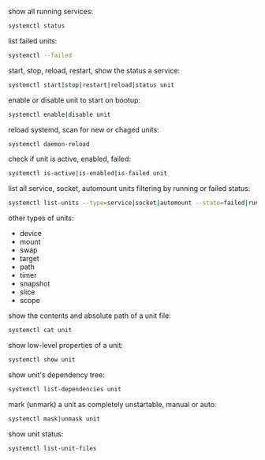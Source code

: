 show all running services:
```bash
systemctl status
```

list failed units:
```bash
systemctl --failed
```

start, stop, reload, restart, show the status a service:
```bash
systemctl start|stop|restart|reload|status unit
```

enable or disable unit to start on bootup:
```bash
systemctl enable|disable unit
```

reload systemd, scan for new or chaged units:
```bash
systemctl daemon-reload
```

check if unit is active, enabled, failed:
```bash
systemctl is-active|is-enabled|is-failed unit
```

list all service, socket, automount units filtering by running or failed status:
```bash
systemctl list-units --type=service|socket|automount --state=failed|running
```

other types of units:
- device
- mount
- swap
- target
- path
- timer
- snapshot
- slice
- scope

show the contents and absolute path of a unit file:
```bash
systemctl cat unit
```

show low-level properties of a unit:
```bash
systemctl show unit
```

show unit's dependency tree:
```bash
systemctl list-dependencies unit
```

mark (unmark) a unit as completely unstartable, manual or auto:
```bash
systemctl mask|unmask unit
```

show unit status:
```bash
systemctl list-unit-files
```